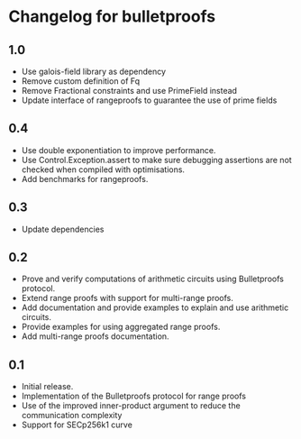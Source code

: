 # Changelog for bulletproofs

## 1.0

* Use galois-field library as dependency
* Remove custom definition of Fq
* Remove Fractional constraints and use PrimeField instead
* Update interface of rangeproofs to guarantee the use of prime fields

## 0.4

* Use double exponentiation to improve performance.
* Use Control.Exception.assert to make sure debugging assertions are not checked
  when compiled with optimisations.
* Add benchmarks for rangeproofs.

## 0.3

* Update dependencies

## 0.2

* Prove and verify computations of arithmetic circuits using Bulletproofs
  protocol.
* Extend range proofs with support for multi-range proofs.
* Add documentation and provide examples to explain and use arithmetic circuits.
* Provide examples for using aggregated range proofs.
* Add multi-range proofs documentation.

## 0.1

* Initial release.
* Implementation of the Bulletproofs protocol for range proofs
* Use of the improved inner-product argument to reduce the communication complexity
* Support for SECp256k1 curve

